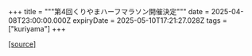 +++
title = """第4回くりやまハーフマラソン開催決定"""
date = 2025-04-08T23:00:00.000Z
expiryDate = 2025-05-10T17:21:27.028Z
tags = ["kuriyama"]
+++


[[source]](https://www.town.kuriyama.hokkaido.jp/site/kuriyama-harf/30967.html)
